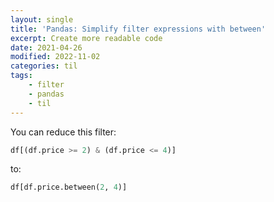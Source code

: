 ```yaml
---
layout: single
title: 'Pandas: Simplify filter expressions with between'
excerpt: Create more readable code
date: 2021-04-26
modified: 2022-11-02
categories: til
tags:
    - filter
    - pandas
    - til
---
```


You can reduce this filter:

```python
df[(df.price >= 2) & (df.price <= 4)]
```

to:

```python
df[df.price.between(2, 4)]
```
